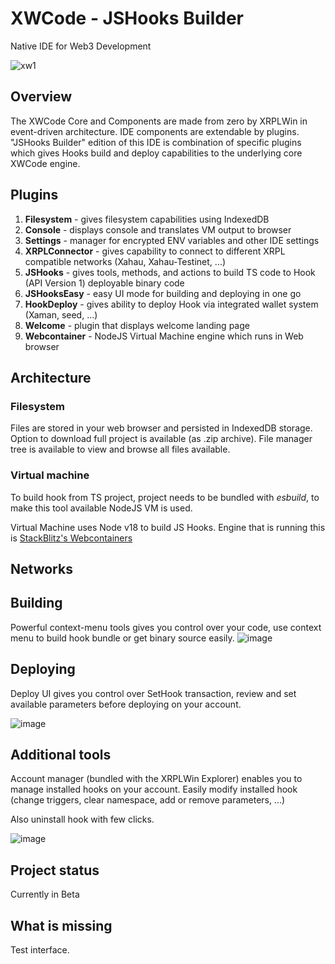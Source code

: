 # XWCode - JSHooks Builder
Native IDE for Web3 Development

![xw1](https://github.com/user-attachments/assets/d5398cc4-5bbc-4125-a214-146165fd2bf7)


## Overview
The XWCode Core and Components are made from zero by XRPLWin in event-driven architecture. IDE components are extendable by plugins. "JSHooks Builder"
edition of this IDE is combination of specific plugins which gives Hooks build and deploy capabilities to the underlying core XWCode engine.

## Plugins
1. **Filesystem** - gives filesystem capabilities using IndexedDB
2. **Console** - displays console and translates VM output to browser
3. **Settings** - manager for encrypted ENV variables and other IDE settings
4. **XRPLConnector** - gives capability to connect to different XRPL compatible networks (Xahau, Xahau-Testinet, ...)
5. **JSHooks** - gives tools, methods, and actions to build TS code to Hook (API Version 1) deployable binary code
6. **JSHooksEasy** - easy UI mode for building and deploying in one go
7. **HookDeploy** - gives ability to deploy Hook via integrated wallet system (Xaman, seed, ...)
8. **Welcome** - plugin that displays welcome landing page
9. **Webcontainer** - NodeJS Virtual Machine engine which runs in Web browser

## Architecture
### Filesystem
Files are stored in your web browser and persisted in IndexedDB storage. Option to download full project is available (as .zip archive).
File manager tree is available to view and browse all files available.

### Virtual machine
To build hook from TS project, project needs to be bundled with *esbuild*, to make this tool available NodeJS VM is used.

Virtual Machine uses Node v18 to build JS Hooks. Engine that is running this is [StackBlitz's Webcontainers](https://webcontainers.io/)

## Networks

## Building

Powerful context-menu tools gives you control over your code, use context menu to build hook bundle or get binary source easily.
![image](https://github.com/user-attachments/assets/dee899bd-dec0-47a7-a525-2b169833c995)


## Deploying

Deploy UI gives you control over SetHook transaction, review and set available parameters before deploying on your account.  

![image](https://github.com/user-attachments/assets/9b40f22f-2a43-4a27-bc3f-6594a33f41af)

## Additional tools
Account manager (bundled with the XRPLWin Explorer) enables you to manage installed hooks on your account.
Easily modify installed hook (change triggers, clear namespace, add or remove parameters, ...)

Also uninstall hook with few clicks.

![image](https://github.com/user-attachments/assets/97acb6d7-5599-4dc2-89c5-2fa30d7e8ed2)


## Project status
Currently in Beta

## What is missing
Test interface.


